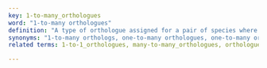 ```yaml
---
key: 1-to-many_orthologues
word: "1-to-many orthologues"
definition: "A type of orthologue assigned for a pair of species where one gene in one species is orthologous to multiple genes in the other species, due to (a) duplication event(s) in the second species."
synonyms: "1-to-many orthologs, one-to-many orthologues, one-to-many orthologs"
related terms: 1-to-1_orthologues, many-to-many_orthologues, orthologues, homologues

---
```

